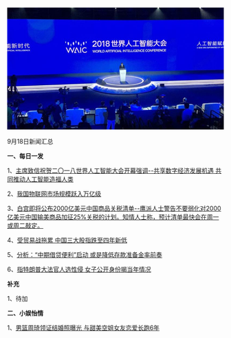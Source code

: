 ![09_01](.\09_18.jpg)

9月18日新闻汇总

**一、每日一发**

1、[主席致信祝贺二〇一八世界人工智能大会开幕强调--共享数字经济发展机遇 共同推动人工智能造福人类](http://paper.people.com.cn/rmrb/html/2018-09/18/nw.D110000renmrb_20180918_1-01.htm)

2、[我国物联网市场规模跃入万亿级](http://paper.people.com.cn/rmrb/html/2018-09/18/nw.D110000renmrb_20180918_6-10.htm)

3、[白宫即将公布2000亿美元中国商品关税清单--鹰派人士警告不要弱化对2000亿美元中国输美商品加征25%关税的计划。知情人士称，预计清单最快会在周一或周二敲定。](http://www.ftchinese.com/story/001079465)

4、[受贸易战拖累 中国三大股指跌至四年新低](https://www.zaobao.com.sg/finance/china/story20180918-892057)

5、[分析：“中期借贷便利”启动 或是降低存款准备金率前奏](https://www.zaobao.com.sg/finance/china/story20180918-892060)

6、[指特朗普大法官人选性侵 女子公开身份揭当年情况](https://www.zaobao.com.sg/news/world/story20180918-892000)



**补充**

1、待加



**二、小娱怡情**

1、[男篮周琦领证结婚照曝光 与甜美空姐女友恋爱长跑6年](http://news.67.com/hongse/2018/09/17/930172.html)
